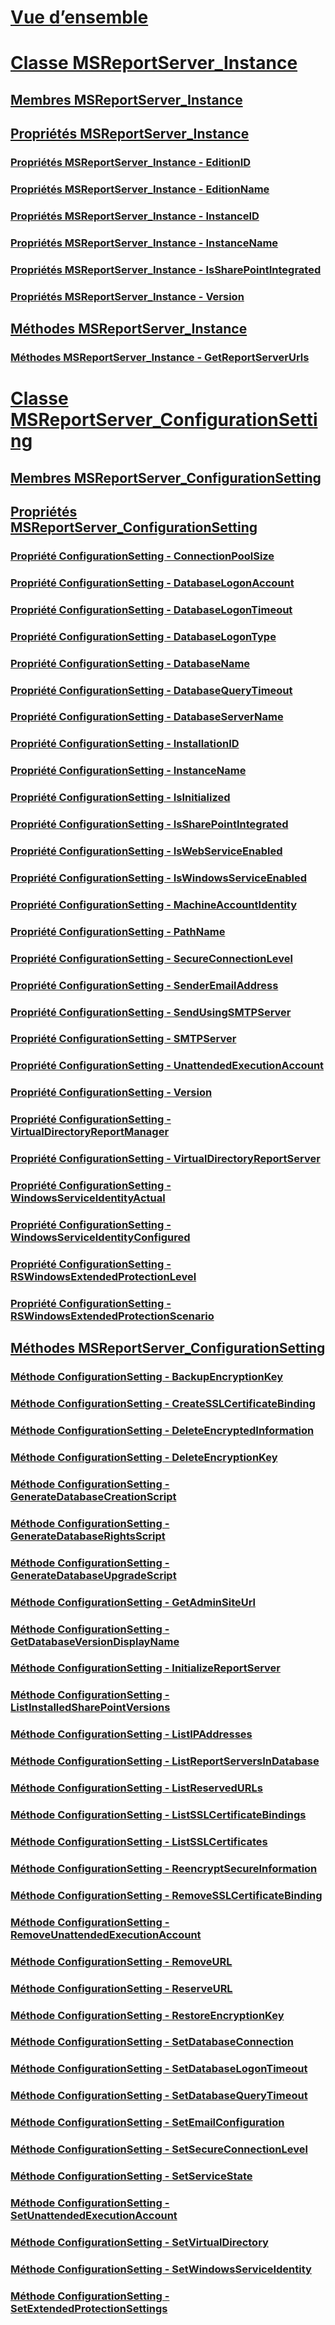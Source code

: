 # [Vue d’ensemble](reporting-services-wmi-provider-library-reference-ssrs.md)  
# [Classe MSReportServer_Instance](msreportserver-instance-class.md)  
## [Membres MSReportServer_Instance](msreportserver-instance-members.md)  
## [Propriétés MSReportServer_Instance](msreportserver-instance-properties.md)  
### [Propriétés MSReportServer_Instance - EditionID](msreportserver-instance-properties-editionid.md)  
### [Propriétés MSReportServer_Instance - EditionName](msreportserver-instance-properties-editionname.md)  
### [Propriétés MSReportServer_Instance - InstanceID](msreportserver-instance-properties-instanceid.md)  
### [Propriétés MSReportServer_Instance - InstanceName](msreportserver-instance-properties-instancename.md)  
### [Propriétés MSReportServer_Instance - IsSharePointIntegrated](msreportserver-instance-properties-issharepointintegrated.md)  
### [Propriétés MSReportServer_Instance - Version](msreportserver-instance-properties-version.md)  
## [Méthodes MSReportServer_Instance](msreportserver-instance-methods.md)  
### [Méthodes MSReportServer_Instance - GetReportServerUrls](msreportserver-instance-methods-getreportserverurls.md)  
# [Classe MSReportServer_ConfigurationSetting](msreportserver-configurationsetting-class.md)  
## [Membres MSReportServer_ConfigurationSetting](msreportserver-configurationsetting-members.md)  
## [Propriétés MSReportServer_ConfigurationSetting](msreportserver-configurationsetting-properties.md)  
### [Propriété ConfigurationSetting - ConnectionPoolSize](configurationsetting-property-connectionpoolsize.md)  
### [Propriété ConfigurationSetting - DatabaseLogonAccount](configurationsetting-property-databaselogonaccount.md)  
### [Propriété ConfigurationSetting - DatabaseLogonTimeout](configurationsetting-property-databaselogontimeout.md)  
### [Propriété ConfigurationSetting - DatabaseLogonType](configurationsetting-property-databaselogontype.md)  
### [Propriété ConfigurationSetting - DatabaseName](configurationsetting-property-databasename.md)  
### [Propriété ConfigurationSetting - DatabaseQueryTimeout](configurationsetting-property-databasequerytimeout.md)  
### [Propriété ConfigurationSetting - DatabaseServerName](configurationsetting-property-databaseservername.md)  
### [Propriété ConfigurationSetting - InstallationID](configurationsetting-property-installationid.md)  
### [Propriété ConfigurationSetting - InstanceName](configurationsetting-property-instancename.md)  
### [Propriété ConfigurationSetting - IsInitialized](configurationsetting-property-isinitialized.md)  
### [Propriété ConfigurationSetting - IsSharePointIntegrated](configurationsetting-property-issharepointintegrated.md)  
### [Propriété ConfigurationSetting - IsWebServiceEnabled](configurationsetting-property-iswebserviceenabled.md)  
### [Propriété ConfigurationSetting - IsWindowsServiceEnabled](configurationsetting-property-iswindowsserviceenabled.md)  
### [Propriété ConfigurationSetting - MachineAccountIdentity](configurationsetting-property-machineaccountidentity.md)  
### [Propriété ConfigurationSetting - PathName](configurationsetting-property-pathname.md)  
### [Propriété ConfigurationSetting - SecureConnectionLevel](configurationsetting-property-secureconnectionlevel.md)  
### [Propriété ConfigurationSetting - SenderEmailAddress](configurationsetting-property-senderemailaddress.md)  
### [Propriété ConfigurationSetting - SendUsingSMTPServer](configurationsetting-property-sendusingsmtpserver.md)  
### [Propriété ConfigurationSetting - SMTPServer](configurationsetting-property-smtpserver.md)  
### [Propriété ConfigurationSetting - UnattendedExecutionAccount](configurationsetting-property-unattendedexecutionaccount.md)  
### [Propriété ConfigurationSetting - Version](configurationsetting-property-version.md)  
### [Propriété ConfigurationSetting - VirtualDirectoryReportManager](configurationsetting-property-virtualdirectoryreportmanager.md)  
### [Propriété ConfigurationSetting - VirtualDirectoryReportServer](configurationsetting-property-virtualdirectoryreportserver.md)  
### [Propriété ConfigurationSetting - WindowsServiceIdentityActual](configurationsetting-property-windowsserviceidentityactual.md)  
### [Propriété ConfigurationSetting - WindowsServiceIdentityConfigured](windowsserviceidentityconfigured-property.md)  
### [Propriété ConfigurationSetting - RSWindowsExtendedProtectionLevel](rswindowsextendedprotectionlevel-property.md)  
### [Propriété ConfigurationSetting - RSWindowsExtendedProtectionScenario](rswindowsextendedprotectionscenario-property.md)  
## [Méthodes MSReportServer_ConfigurationSetting](msreportserver-configurationsetting-methods.md)  
### [Méthode ConfigurationSetting - BackupEncryptionKey](configurationsetting-method-backupencryptionkey.md)  
### [Méthode ConfigurationSetting - CreateSSLCertificateBinding](configurationsetting-method-createsslcertificatebinding.md)  
### [Méthode ConfigurationSetting - DeleteEncryptedInformation](configurationsetting-method-deleteencryptedinformation.md)  
### [Méthode ConfigurationSetting - DeleteEncryptionKey](configurationsetting-method-deleteencryptionkey.md)  
### [Méthode ConfigurationSetting - GenerateDatabaseCreationScript](configurationsetting-method-generatedatabasecreationscript.md)  
### [Méthode ConfigurationSetting - GenerateDatabaseRightsScript](configurationsetting-method-generatedatabaserightsscript.md)  
### [Méthode ConfigurationSetting - GenerateDatabaseUpgradeScript](configurationsetting-method-generatedatabaseupgradescript.md)  
### [Méthode ConfigurationSetting - GetAdminSiteUrl](configurationsetting-method-getadminsiteurl.md)  
### [Méthode ConfigurationSetting - GetDatabaseVersionDisplayName](configurationsetting-method-getdatabaseversiondisplayname.md)  
### [Méthode ConfigurationSetting - InitializeReportServer](configurationsetting-method-initializereportserver.md)  
### [Méthode ConfigurationSetting - ListInstalledSharePointVersions](configurationsetting-method-listinstalledsharepointversions.md)  
### [Méthode ConfigurationSetting - ListIPAddresses](configurationsetting-method-listipaddresses.md)  
### [Méthode ConfigurationSetting - ListReportServersInDatabase](configurationsetting-method-listreportserversindatabase.md)  
### [Méthode ConfigurationSetting - ListReservedURLs](configurationsetting-method-listreservedurls.md)  
### [Méthode ConfigurationSetting - ListSSLCertificateBindings](configurationsetting-method-listsslcertificatebindings.md)  
### [Méthode ConfigurationSetting - ListSSLCertificates](configurationsetting-method-listsslcertificates.md)  
### [Méthode ConfigurationSetting - ReencryptSecureInformation](configurationsetting-method-reencryptsecureinformation.md)  
### [Méthode ConfigurationSetting - RemoveSSLCertificateBinding](configurationsetting-method-removesslcertificatebinding.md)  
### [Méthode ConfigurationSetting - RemoveUnattendedExecutionAccount](configurationsetting-method-removeunattendedexecutionaccount.md)  
### [Méthode ConfigurationSetting - RemoveURL](configurationsetting-method-removeurl.md)  
### [Méthode ConfigurationSetting - ReserveURL](configurationsetting-method-reserveurl.md)  
### [Méthode ConfigurationSetting - RestoreEncryptionKey](configurationsetting-method-restoreencryptionkey.md)  
### [Méthode ConfigurationSetting - SetDatabaseConnection](configurationsetting-method-setdatabaseconnection.md)  
### [Méthode ConfigurationSetting - SetDatabaseLogonTimeout](configurationsetting-method-setdatabaselogontimeout.md)  
### [Méthode ConfigurationSetting - SetDatabaseQueryTimeout](configurationsetting-method-setdatabasequerytimeout.md)  
### [Méthode ConfigurationSetting - SetEmailConfiguration](configurationsetting-method-setemailconfiguration.md)  
### [Méthode ConfigurationSetting - SetSecureConnectionLevel](configurationsetting-method-setsecureconnectionlevel.md)  
### [Méthode ConfigurationSetting - SetServiceState](configurationsetting-method-setservicestate.md)  
### [Méthode ConfigurationSetting - SetUnattendedExecutionAccount](configurationsetting-method-setunattendedexecutionaccount.md)  
### [Méthode ConfigurationSetting - SetVirtualDirectory](configurationsetting-method-setvirtualdirectory.md)  
### [Méthode ConfigurationSetting - SetWindowsServiceIdentity](configurationsetting-method-setwindowsserviceidentity.md)  
### [Méthode ConfigurationSetting - SetExtendedProtectionSettings](configurationsetting-method-setextendedprotectionsettings.md)  
